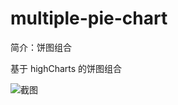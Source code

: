 # multiple-pie-chart

简介：饼图组合

基于 highCharts 的饼图组合

![截图](https://img.alicdn.com/tfs/TB170Sdc56guuRjy1XdXXaAwpXa-2868-860.png)
